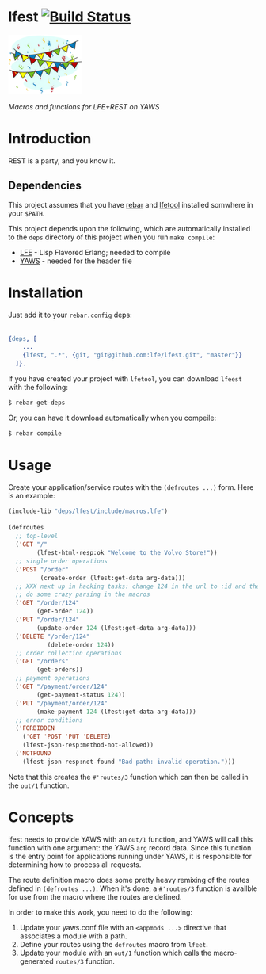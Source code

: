 # lfest [![Build Status](https://travis-ci.org/lfe/lfest.png?branch=master)](https://travis-ci.org/lfe/lfest)

<img src="resources/images/Banners-And-Confetti.png"/>

*Macros and functions for LFE+REST on YAWS*


Introduction
============

REST is a party, and you know it.


Dependencies
------------

This project assumes that you have [rebar](https://github.com/rebar/rebar)
and [lfetool]() installed somwhere in your ``$PATH``.

This project depends upon the following, which are automatically installed
to the ``deps`` directory of this project when you run ``make compile``:

* [LFE](https://github.com/rvirding/lfe) - Lisp Flavored Erlang; needed to
  compile
* [YAWS]() - needed for the header file


Installation
============

Just add it to your ``rebar.config`` deps:

```erlang

{deps, [
    ...
    {lfest, ".*", {git, "git@github.com:lfe/lfest.git", "master"}}
  ]}.
```

If you have created your project with ``lfetool``, you can download
``lfeest`` with the following:

```bash
$ rebar get-deps
```

Or, you can have it download automatically when you compeile:

```bash
$ rebar compile
```


Usage
=====

Create your application/service routes with the ``(defroutes ...)`` form.
Here is an example:

```cl
(include-lib "deps/lfest/include/macros.lfe")

(defroutes
  ;; top-level
  ('GET "/"
        (lfest-html-resp:ok "Welcome to the Volvo Store!"))
  ;; single order operations
  ('POST "/order"
         (create-order (lfest:get-data arg-data)))
  ;; XXX next up in hacking tasks: change 124 in the url to :id and then
  ;; do some crazy parsing in the macros
  ('GET "/order/124"
        (get-order 124))
  ('PUT "/order/124"
        (update-order 124 (lfest:get-data arg-data)))
  ('DELETE "/order/124"
           (delete-order 124))
  ;; order collection operations
  ('GET "/orders"
        (get-orders))
  ;; payment operations
  ('GET "/payment/order/124"
        (get-payment-status 124))
  ('PUT "/payment/order/124"
        (make-payment 124 (lfest:get-data arg-data)))
  ;; error conditions
  ('FORBIDDEN
    ('GET 'POST 'PUT 'DELETE)
    (lfest-json-resp:method-not-allowed))
  ('NOTFOUND
    (lfest-json-resp:not-found "Bad path: invalid operation.")))
```

Note that this creates the ``#'routes/3`` function which can then be called
in the ``out/1`` function.


Concepts
========

lfest needs to provide YAWS with an ``out/1`` function, and YAWS will
call this function with one argument: the YAWS ``arg`` record data. Since
this function is the entry point for applications running under YAWS, it is
responsible for determining how to process all requests.

The route definition macro does some pretty heavy remixing of the routes
defined in ``(defroutes ...)``. When it's done, a ``#'routes/3`` function
is availble for use from the macro where the routes are defined.

In order to make this work, you need to do the following:

1. Update your yaws.conf file with an ``<appmods ...>`` directive that
   associates a module with a path.
1. Define your routes using the ``defroutes`` macro from ``lfeet``.
1. Update your module with an ``out/1`` function which calls the macro-generated ``routes/3`` function.
